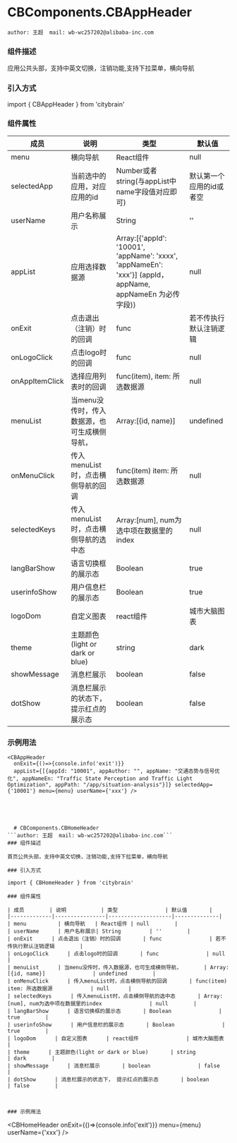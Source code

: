 # CBComponents.CBAppHeader
```author: 王超  mail: wb-wc257202@alibaba-inc.com```
### 组件描述

应用公共头部，支持中英文切换，注销功能,支持下拉菜单，横向导航

### 引入方式

import { CBAppHeader } from 'citybrain'

### 组件属性

| 成员        | 说明           | 类型               | 默认值       |
|-------------|----------------|--------------------|--------------|
| menu          | 横向导航   | React组件 | null        |
| selectedApp          | 当前选中的应用，对应应用的id   | Number或者string(与appList中name字段值对应即可) | 默认第一个应用的id或者空        |
| userName      | 用户名称展示| String         | ''        |
| appList       | 应用选择数据源 | Array:[{'appId': '10001', 'appName': 'xxxx', 'appNameEn': 'xxx'}] (appId， appName, appNameEn 为必传字段))                 | null        
| onExit      | 点击退出（注销）时的回调       | func               | 若不传执行默认注销逻辑        |
| onLogoClick      | 点击logo时的回调       | func               | null        |
| onAppItemClick      | 选择应用列表时的回调       | func(item), item: 所选数据源               | null|
| menuList      | 当menu没传时，传入数据源，也可生成横侧导航，       | Array:[{id, name}]               | undefined        |
| onMenuClick      | 传入menuList时，点击横侧导航的回调       | func(item)    item: 所选数据源            | null      |
| selectedKeys      | 传入menuList时，点击横侧导航的选中态       | Array:[num], num为选中项在数据里的index               | null        |
| langBarShow      | 语言切换框的展示态       | Boolean               | true        |
| userinfoShow      | 用户信息栏的展示态       | Boolean               | true        |
| logoDom      | 自定义图表      | react组件               | 城市大脑图表        |
| theme      | 主题颜色(light or dark or blue)       | string               | dark        |
| showMessage      | 消息栏展示       | boolean               | false        |
| dotShow      | 消息栏展示的状态下， 提示红点的展示态       | boolean               | false        |



### 示例用法
```
<CBAppHeader
  onExit={()=>{console.info('exit')}}
  appList={[{appId: "10001", appAuthor: "", appName: "交通态势与信号优化", appNameEn: "Traffic State Perception and Traffic Light Optimization", appPath: "/app/situation-analysis"}]} selectedApp={'10001'} menu={menu} userName={'xxx'} />





  # CBComponents.CBHomeHeader
```author: 王超  mail: wb-wc257202@alibaba-inc.com```
### 组件描述

首页公共头部，支持中英文切换，注销功能,支持下拉菜单，横向导航

### 引入方式

import { CBHomeHeader } from 'citybrain'

### 组件属性

| 成员        | 说明           | 类型               | 默认值       |
|-------------|----------------|--------------------|--------------|
| menu          | 横向导航   | React组件 | null        |
| userName      | 用户名称展示| String         | ''        |      
| onExit      | 点击退出（注销）时的回调       | func               | 若不传执行默认注销逻辑        |
| onLogoClick      | 点击logo时的回调       | func               | null        |
| menuList      | 当menu没传时，传入数据源，也可生成横侧导航，       | Array:[{id, name}]               | undefined        |
| onMenuClick      | 传入menuList时，点击横侧导航的回调       | func(item)    item: 所选数据源            | null      |
| selectedKeys      | 传入menuList时，点击横侧导航的选中态       | Array:[num], num为选中项在数据里的index               | null        |
| langBarShow      | 语言切换框的展示态       | Boolean               | true        |
| userinfoShow      | 用户信息栏的展示态       | Boolean               | true        |
| logoDom      | 自定义图表      | react组件               | 城市大脑图表        |
| theme      | 主题颜色(light or dark or blue)       | string               | dark        |
| showMessage      | 消息栏展示       | boolean               | false        |
| dotShow      | 消息栏展示的状态下， 提示红点的展示态       | boolean               | false        |



### 示例用法
```
<CBHomeHeader
  onExit={()=>{console.info('exit')}}
   menu={menu} userName={'xxx'} />
```
```
